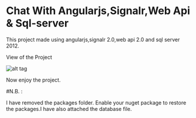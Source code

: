 # Chat With Angularjs,Signalr,Web Api & Sql-server 

This project made using angularjs,signalr 2.0,web api 2.0 and sql server 2012.

View of the Project

![alt tag](http://i59.tinypic.com/29fq99c.jpg)

Now enjoy the project.

#N.B. : 


I have removed the packages folder. Enable your nuget package to restore the packages.I have also attached the database file. 
       



